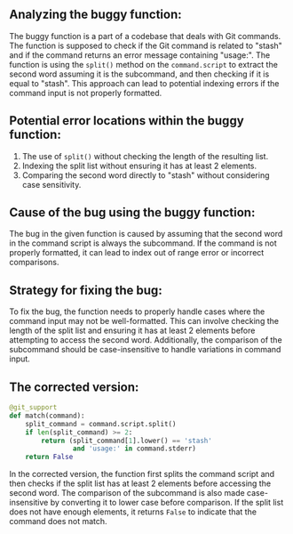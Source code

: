 ## Analyzing the buggy function:
The buggy function is a part of a codebase that deals with Git commands. The function is supposed to check if the Git command is related to "stash" and if the command returns an error message containing "usage:". The function is using the `split()` method on the `command.script` to extract the second word assuming it is the subcommand, and then checking if it is equal to "stash". This approach can lead to potential indexing errors if the command input is not properly formatted.

## Potential error locations within the buggy function:
1. The use of `split()` without checking the length of the resulting list.
2. Indexing the split list without ensuring it has at least 2 elements.
3. Comparing the second word directly to "stash" without considering case sensitivity.

## Cause of the bug using the buggy function:
The bug in the given function is caused by assuming that the second word in the command script is always the subcommand. If the command is not properly formatted, it can lead to index out of range error or incorrect comparisons.

## Strategy for fixing the bug:
To fix the bug, the function needs to properly handle cases where the command input may not be well-formatted. This can involve checking the length of the split list and ensuring it has at least 2 elements before attempting to access the second word. Additionally, the comparison of the subcommand should be case-insensitive to handle variations in command input.

## The corrected version:
```python
@git_support
def match(command):
    split_command = command.script.split()
    if len(split_command) >= 2:
        return (split_command[1].lower() == 'stash'
                and 'usage:' in command.stderr)
    return False
```

In the corrected version, the function first splits the command script and then checks if the split list has at least 2 elements before accessing the second word. The comparison of the subcommand is also made case-insensitive by converting it to lower case before comparison. If the split list does not have enough elements, it returns `False` to indicate that the command does not match.